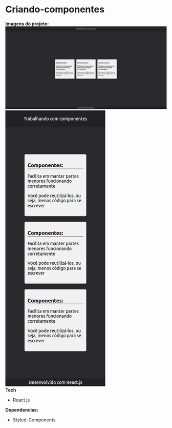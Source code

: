# Criando-componentes

**Imagens do projeto:**
<br>
![BACKGROUND](https://github.com/Diegodossantos23/Criando-componentes/blob/main/assets/HomePage.png?raw=true)
![BACKGROUND](https://github.com/Diegodossantos23/Criando-componentes/blob/main/assets/Responsive-HomePage.png?raw=true)
<br>
**Tech**
- React.js

**Dependencias:**
- Styled-Components

